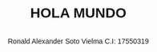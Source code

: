 <!DOCTYPE html>
<html>
<head>
  <style>
    body {
      display: flex;
      flex-direction: column;
      align-items: center;
      justify-content: center;
      height: 100vh;
      margin: 0;
      font-family: Arial, sans-serif;
    }
    h1, p {
      text-align: center;
    }
  </style>
</head>
<body>
  <h1>HOLA MUNDO</h1>
  <p>Ronald Alexander Soto Vielma C.I: 17550319</p>
</body>
</html>

